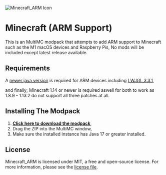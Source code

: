 ![Minecraft_ARM Icon](https://i.imgur.com/BkiofZK.png)
# Minecraft (ARM Support)

This is an MultiMC modpack that attempts to add ARM support to Minecraft such as the M1 macOS devices and Raspberry Pis, No mods will be included except latest release available.

## Requirements
A [newer java version](https://www.azul.com/downloads/?version=java-18-sts&package=jdk) is required for ARM devices including [LWJGL 3.3.1](https://github.com/Kichura/Minecraft_ARM/raw/Trunk/patches/org.lwjgl3.json),

and finally; Minecraft 1.14 or newer is required aswell for both to work as 1.8.9 - 1.13.2 do not support all three patches at all.

## Installing The Modpack

1. [**Click here to download the modpack**](https://github.com/Kichura/Minecraft_ARM/archive/refs/heads/stable.zip),
2. Drag the ZIP into the MultiMC window,
3. Make sure the installed instance has Java 17 or greater installed.

## License

Minecraft_ARM is licensed under MIT, a free and open-source license. For more information, please see the [license file](https://github.com/Kichura/Minecraft_ARM/blob/stable/LICENSE).

